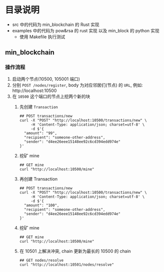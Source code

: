 # 目录说明
- src 中的代码为 min_blockchain 的 Rust 实现
- examples 中的代码为 pow&rsa 的 rust 实现 以及 min_block 的 python 实现
  - 使用 Makefile 执行测试

## min_blockchain
### 操作流程
1. 启动两个节点(10500, 105001 端口)
1. 分别 `POST /nodes/register`, body 为对应邻居们(节点) 的 `URL`, 例如: http://localhost:10500
2. 在 `10500` 这个端口的节点上挖两个新的块
   1. 先创建 `Transaction`
        ```shell
        ## POST transactions/new
        curl -X "POST" "http://localhost:10500/transactions/new" \
             -H 'Content-Type: application/json; charset=utf-8' \
             -d $'{
          "amount": "99",
          "recipient": "someone-other-address",
          "sender": "d4ee26eee15148ee92c6cd394edd974e"
        }'
        
        ```
   
   2. 挖矿 mine
   
      ```shell
      ## GET mine
      curl "http://localhost:10500/mine"
      ```
   
   3. 再创建 Transaction
   
      ```shell
      ## POST transactions/new
      curl -X "POST" "http://localhost:10500/transactions/new" \
           -H 'Content-Type: application/json; charset=utf-8' \
           -d $'{
        "amount": "100",
        "recipient": "someone-other-address",
        "sender": "d4ee26eee15148ee92c6cd394edd974e"
      }'
      
      ```
   
   4. 挖矿 mine
   
      ```shell
      ## GET mine
      curl "http://localhost:10500/mine"
      ```
   
   5. 在 10501 上解决冲突, chain 更新为最长的 10500 的 chain
   
      ```shell
      ## GET nodes/resolve
      curl "http://localhost:10501/nodes/resolve"